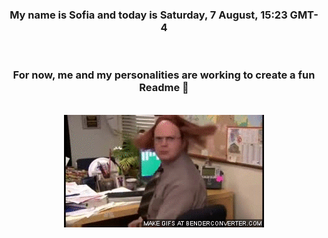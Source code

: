 


<div align="center">
<h3 >My name is Sofia and today is Saturday, 7 August, 15:23 GMT-4</h3><br>
<h3 >For now, me and my personalities are working to create a fun Readme 👋
</h3><br>
<img src='img/dwight.gif' alt='working...'/>
</div>
